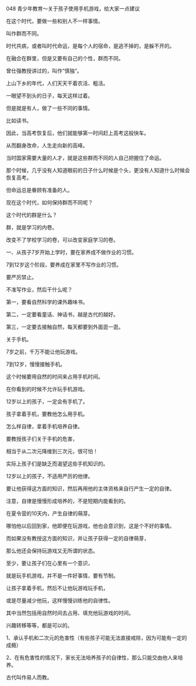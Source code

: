 048 青少年教育～关于孩子使用手机游戏，给大家一点建议





在这个时代，要做一些和别人不一样事情。

叫作群而不同。

时代共病，或者叫时代命运，是每个人的宿命，是逃不掉的，是躲不开的。

在融合在群里，但是又要有自己的个性，群而不同。

曾仕强教授讲过的，叫作“慎独”。



上山下乡的年代，人们天天干着农活、粗活。

一眼望不到头的日子，每天这样过着。

但是就是有人，做了一些不同的事情。

比如读书。

因此，当高考恢复后，他们就能够第一时间赶上高考这般快车。

从而翻身改命，人生走向新的高峰。

当时国家需要大量的人才，就是这些群而不同的人自己把握住了命运。

那个时候，几乎没有人知道眼前的日子什么时候是个头，更没有人知道什么时候会恢复高考。

但命运总是眷顾有准备的人。



现在这个时代，如何保持群而不同呢？

这个时代的群是什么？

群，就是学习的内卷。

改变不了学校学习的卷，可以改变家庭学习的卷。

一、从孩子7岁开始上学时，要在家养成不做作业的习惯。

7到12岁这个阶段，要养成在家里不写作业的习惯。

要严厉禁止。



不准写作业，然后干什么呢？

第一，要看自然科学的课外趣味书。

第二，一定要看童话、神话书，越是古代的越好。

第三，一定要去接触自然，每天都要到外面逛一逛。



关于手机。

7岁之前，千万不能让他玩游戏。



7到12岁，慢慢接触手机。

这个时候要用自然的时间来占用手机时间。

在你看到的时候不允许玩手机游戏。



12岁以上的孩子，一定会有手机了。

孩子拿着手机，要教他怎么用手机。

怎么样自律，拿着手机培养自律。

要教授孩子们关于手机的危害，

相当于从二次元降维到三次元，很可怕！

实际上孩子们是缺乏而渴望这些手机知识的。



12岁以上的孩子，不适用严厉的他律。

要让他获得这方面的知识，然后再用他的主体资格来自行产生一定的自律。

注意，自律是慢慢形成培养的，不是短期内能看到的。



在夏令营的10天内，产生自律的萌芽。

哪怕他以后回到家，他即便在玩游戏，他也会意识到，这是个不好的事情。

而如果没有教授这方面的知识，并让孩子获得一定的自律萌芽，

那么他还会保持玩游戏又无所谓的状态。

至少，要让孩子们在心里有一个意识，

就是玩手机游戏，并不是一件好事情，要有节制。



让孩子拿着手机，然后不让他玩游戏玩手机，

或是尽量减少他玩，这样慢慢训练他的自律性。

其中当然包括用自然时间去占用、填充他玩游戏的时间。

兴趣转移等等，都是可以的。



1、承认手机和二次元的危害性（有些孩子可能无法直接戒除，因为可能有一定的成瘾）

2、在有危害性的情况下，家长无法培养孩子的自律性，那么只能交由他人来培养。

古代叫作易人而教。











